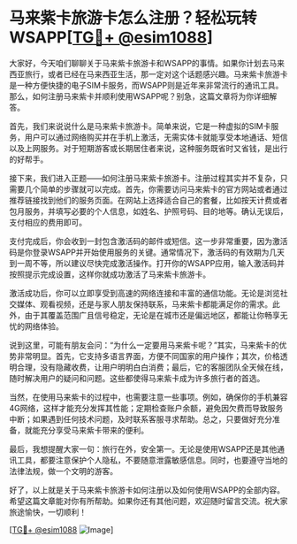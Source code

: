 # 马来紫卡旅游卡怎么注册？轻松玩转WSAPP[[TG💪+ @esim1088](https://t.me/s/esim1088)]

大家好，今天咱们聊聊关于马来紫卡旅游卡和WSAPP的事情。如果你计划去马来西亚旅行，或者已经在马来西亚生活，那一定对这个话题感兴趣。马来紫卡旅游卡是一种方便快捷的电子SIM卡服务，而WSAPP则是近年来非常流行的通讯工具。那么，如何注册马来紫卡并顺利使用WSAPP呢？别急，这篇文章将为你详细解答。

首先，我们来说说什么是马来紫卡旅游卡。简单来说，它是一种虚拟的SIM卡服务，用户可以通过网络购买并在手机上激活，无需实体卡就能享受本地通话、短信以及上网服务。对于短期游客或长期居住者来说，这种服务既省时又省钱，是出行的好帮手。

接下来，我们进入正题——如何注册马来紫卡旅游卡。注册过程其实并不复杂，只需要几个简单的步骤就可以完成。首先，你需要访问马来紫卡的官方网站或者通过推荐链接找到他们的服务页面。在网站上选择适合自己的套餐，比如按天计费或者包月服务，并填写必要的个人信息，如姓名、护照号码、目的地等。确认无误后，支付相应的费用即可。

支付完成后，你会收到一封包含激活码的邮件或短信。这一步非常重要，因为激活码是你登录WSAPP并开始使用服务的关键。通常情况下，激活码的有效期为几天到一周不等，所以建议尽快完成激活操作。打开你的WSAPP应用，输入激活码并按照提示完成设置，这样你就成功激活了马来紫卡旅游卡。

激活成功后，你可以立即享受到高速的网络连接和丰富的通信功能。无论是浏览社交媒体、观看视频，还是与家人朋友保持联系，马来紫卡都能满足你的需求。此外，由于其覆盖范围广且信号稳定，无论是在城市还是偏远地区，都能让你畅享无忧的网络体验。

说到这里，可能有朋友会问：“为什么一定要用马来紫卡呢？”其实，马来紫卡的优势非常明显。首先，它支持多语言界面，方便不同国家的用户操作；其次，价格透明合理，没有隐藏收费，让用户明明白白消费；最后，它的客服团队全天候在线，随时解决用户的疑问和问题。这些都使得马来紫卡成为许多旅行者的首选。

当然，在使用马来紫卡的过程中，也需要注意一些事项。例如，确保你的手机兼容4G网络，这样才能充分发挥其性能；定期检查账户余额，避免因欠费而导致服务中断；如果遇到任何技术问题，及时联系客服寻求帮助。总之，只要做好充分准备，就能充分享受马来紫卡带来的便利。

最后，我想提醒大家一句：旅行在外，安全第一。无论是使用WSAPP还是其他通讯工具，都要注意保护个人隐私，不要随意泄露敏感信息。同时，也要遵守当地的法律法规，做一个文明的游客。

好了，以上就是关于马来紫卡旅游卡如何注册以及如何使用WSAPP的全部内容。希望这篇文章能对你有所帮助。如果你还有其他问题，欢迎随时留言交流。祝大家旅途愉快，一切顺利！

[[TG💪+ @esim1088](https://t.me/s/esim1088) ![Image](https://i.postimg.cc/4NQfJmqS/Snipaste-2025-05-13-00-14-12.png)]